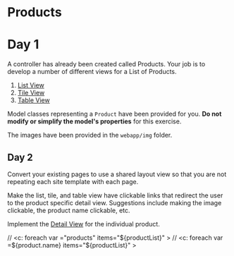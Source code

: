 # Products

# Day 1

A controller has already been created called Products. Your job is to develop a number of different views for a List of Products.

1. [List View](etc/day1/list-view.png)
2. [Tile View](etc/day1/tile-view.png)
3. [Table View](etc/day1/table-view.png)

Model classes representing a `Product` have been provided for you. **Do not modify or simplify the model's properties** for this exercise.

The images have been provided in the `webapp/img` folder.

## Day 2

Convert your existing pages to use a shared layout view so that you are not repeating each site template with each page.

Make the list, tile, and table view have clickable links that redirect the user to the product specific detail view. Suggestions include making the image clickable, the product name clickable, etc.

Implement the [Detail View](etc/day2/product-detail-individual.png) for the individual product.



//  <c: foreach var ="products" items="${productList}" >
//  <c: foreach var =${product.name} items="${productList}" >